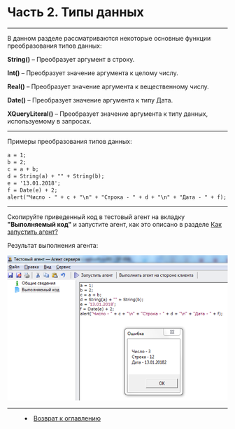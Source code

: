# Часть 2. Типы данных
***

В данном разделе рассматриваются некоторые основные функции преобразования типов данных:

**String()** – Преобразует аргумент в строку.

**Int()** – Преобразует значение аргумента к целому числу.	

**Real()** – Преобразует значение аргумента к вещественному числу.	

**Date()** – Преобразует значение аргумента к типу Дата.	

**XQueryLiteral()** – Преобразует значение аргумента к типу данных, используемому в запросах.	

---

Примеры преобразования типов данных:

    a = 1;
    b = 2;
    c = a + b;
    d = String(a) + "" + String(b);
    e = '13.01.2018';
    f = Date(e) + 2;
    alert("Число - " + c + "\n" + "Строка - " + d + "\n" + "Дата - " + f);

---

Скопируйте приведенный код в тестовый агент на вкладку **"Выполняемый код"** и запустите агент, как это описано в разделе [Как запустить агент?](run_agent.md)

Результат выполнения агента:

![](data_types01.PNG)


***
<dd><li> <a href="README.md"> Возврат к оглавлению</a></dd>
